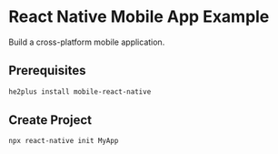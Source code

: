 # React Native Mobile App Example

Build a cross-platform mobile application.

## Prerequisites

```bash
he2plus install mobile-react-native
```

## Create Project

```bash
npx react-native init MyApp
```
